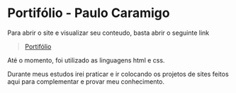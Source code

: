 # Portifólio - Paulo Caramigo
<p>Para abrir o site e visualizar seu conteudo, basta abrir o seguinte link</p>

> [Portifólio](https://paulocaramigo.github.io/Portifolio/html/index.html)

<p>Até o momento, foi utilizado as linguagens html e css.</p>
<p>Durante meus estudos irei praticar e ir colocando os projetos de sites feitos aqui para complementar e provar meu conhecimento.</p>